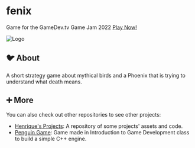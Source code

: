 # fenix
Game for the GameDev.tv Game Jam 2022
[Play Now!](https://henrique-moraes.itch.io/phoenix)

![Logo](https://img.itch.zone/aW1nLzkwNjk0MDYucG5n/315x250%23c/R3xRHH.png)

## 🐦 About
A short strategy game about mythical birds and a Phoenix that is trying to understand what death means.

## ➕ More
You can also check out other repositories to see other projects:
  - [Henrique's Projects](https://github.com/HenriqueMorae/henrique-s-projects): A repository of some projects' assets and code.
  - [Penguin Game](https://github.com/HenriqueMorae/IDJ-PenguinGame): Game made in Introduction to Game Development class to build a simple C++ engine.
